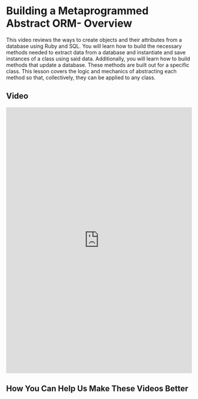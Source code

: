 # Building a Metaprogrammed Abstract ORM- Overview
This video reviews the ways to create objects and their attributes from a database using Ruby and SQL. You will learn how to build the necessary methods needed to extract data from a database and instantiate and save instances of a class using said data. Additionally, you will learn how to build methods that update a database. These methods are built out for a specific class. This lesson covers the logic and mechanics of abstracting each method so that, collectively, they can be applied to any class.

## Video
<iframe width="100%" height="720" src="https://www.youtube.com/embed/hts7TjpPw-8" frameborder="0" allowfullscreen></iframe>

## How You Can Help Us Make These Videos Better


